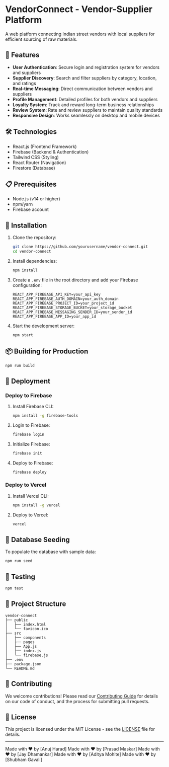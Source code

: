 # VendorConnect - Vendor-Supplier Platform

A web platform connecting Indian street vendors with local suppliers for efficient sourcing of raw materials.

## 🚀 Features

- **User Authentication**: Secure login and registration system for vendors and suppliers
- **Supplier Discovery**: Search and filter suppliers by category, location, and ratings
- **Real-time Messaging**: Direct communication between vendors and suppliers
- **Profile Management**: Detailed profiles for both vendors and suppliers
- **Loyalty System**: Track and reward long-term business relationships
- **Review System**: Rate and review suppliers to maintain quality standards
- **Responsive Design**: Works seamlessly on desktop and mobile devices

## 🛠️ Technologies

- React.js (Frontend Framework)
- Firebase (Backend & Authentication)
- Tailwind CSS (Styling)
- React Router (Navigation)
- Firestore (Database)

## 📋 Prerequisites

- Node.js (v14 or higher)
- npm/yarn
- Firebase account

## 🔧 Installation

1. Clone the repository:

   ```bash
   git clone https://github.com/yourusername/vendor-connect.git
   cd vendor-connect
   ```

2. Install dependencies:

   ```bash
   npm install
   ```

3. Create a `.env` file in the root directory and add your Firebase configuration:

   ```env
   REACT_APP_FIREBASE_API_KEY=your_api_key
   REACT_APP_FIREBASE_AUTH_DOMAIN=your_auth_domain
   REACT_APP_FIREBASE_PROJECT_ID=your_project_id
   REACT_APP_FIREBASE_STORAGE_BUCKET=your_storage_bucket
   REACT_APP_FIREBASE_MESSAGING_SENDER_ID=your_sender_id
   REACT_APP_FIREBASE_APP_ID=your_app_id
   ```

4. Start the development server:
   ```bash
   npm start
   ```

## 📦 Building for Production

```bash
npm run build
```

## 🚀 Deployment

### Deploy to Firebase

1. Install Firebase CLI:

   ```bash
   npm install -g firebase-tools
   ```

2. Login to Firebase:

   ```bash
   firebase login
   ```

3. Initialize Firebase:

   ```bash
   firebase init
   ```

4. Deploy to Firebase:
   ```bash
   firebase deploy
   ```

### Deploy to Vercel

1. Install Vercel CLI:

   ```bash
   npm install -g vercel
   ```

2. Deploy to Vercel:
   ```bash
   vercel
   ```

## 🌱 Database Seeding

To populate the database with sample data:

```bash
npm run seed
```

## 🧪 Testing

```bash
npm test
```

## 📁 Project Structure

```
vendor-connect
├── public
│   ├── index.html
│   └── favicon.ico
├── src
│   ├── components
│   ├── pages
│   ├── App.js
│   ├── index.js
│   └── firebase.js
├── .env
├── package.json
└── README.md
```

## 🤝 Contributing

We welcome contributions! Please read our [Contributing Guide](CONTRIBUTING.md) for details on our code of conduct, and the process for submitting pull requests.

## 📄 License

This project is licensed under the MIT License - see the [LICENSE](LICENSE) file for details.

---

Made with ❤️ by [Anuj Harad]
Made with ❤️ by [Prasad Maskar]
Made with ❤️ by [Jay Dhamankar]
Made with ❤️ by [Aditya Mohite]
Made with ❤️ by [Shubham Gavali]


